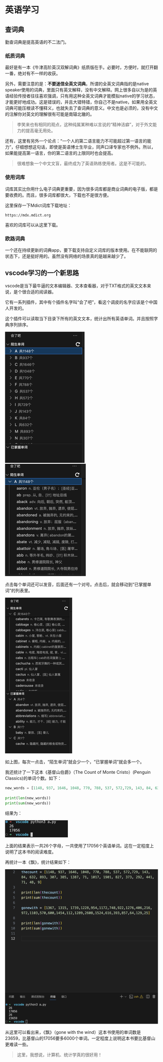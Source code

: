 # 英语学习

## 查词典

勤查词典是提高英语的不二法门。

### 纸质词典

最好是有一本《牛津高阶英汉双解词典》纸质版在手。必要时，方便时，就打开翻一番，绝对有不一样的收获。

另外，需要注意的是：**不要迷信全英文词典**。所谓的全英文词典指的是native speaker使用的词典，里面只有英文解释，没有中文解释。网上很多自以为是的英语经验传授者往往喜欢强调，只有用这种全英文词典才能模拟native的学习状态，才能更好地成功。这是错误的，并且大错特错，你自己不是native，如果用全英文词典可能压根读不懂释义，也就失去了查词典的意义。中文也是必须的，没有中文的注解你对英文的理解很有可能是南辕北辙的。

> 李笑来也有相同的观点，这种纯属某种难以言说的“精神洁癖”，对于外文能力的提高毫无用处。

还有，这里有另外一个论点：“一个人的第二语言能力不可能超过第一语言的能力”，仔细想想这句话，即使是英语博士生毕业，同声口译专家也不例外。所以，如果能提高第一语言，你的第二语言的上限同时也会提高。

> 很难想象一个中文文盲，最终成为了英语熟练使用者。这是不可能的。

### 使用词库

词库其实比你用什么电子词典更重要，因为很多词库都是商业词典的电子版，都是要收费的。而且，很多词库都很大，下载也不是很方便。

这里保存一下Mdict词库下载地址：

```
https://mdx.mdict.org
```

喜欢的词库可以从这里下载。

### 欧路词典

一个还在持续更新的词典app，要下载支持自定义词库的版本使用。在不能联网的状态下，还是挺好用的。虽然没有网络的场景真的是越来越少了。



## vscode学习的一个新思路

vscode是当下最牛逼的文本编辑器、文本查看器，对于TXT格式的英文文本来说，是个很合适的阅读器。

它有一系列插件，其中有个插件名字叫“会了吧”，看这个调皮的名字应该是个中国人开发的。

这个插件可以读取当下目录下所有的英文文本，统计出所有英语单词。并且按照字典序列排序。

<img src="./assets/image-20240925214550510.png" alt="image-20240925214550510" style="zoom:50%;" />



<img src="./assets/image-20240925214612185.png" alt="image-20240925214612185" style="zoom:50%;" />

点击每个单词还可以发音，后面还有一个对号。点击后，就会移动到“已掌握单词”的列表里。

<img src="./assets/image-20240925214825224.png" alt="image-20240925214825224" style="zoom:50%;" />

如上图，每次一点击，“陌生单词”就会少一个，“已掌握单词”就会多一个。

我还统计了一下这本《基督山伯爵》（The Count of Monte Cristo）(Penguin Classics)的单词个数。如下：

```python
new_words = [1148, 937, 1646, 1048, 770, 788, 537, 572,729, 143, 84, 632, 893, 307, 385, 1387, 71, 1017, 1901, 827, 373, 292, 441, 71, 48, 9]

print(len(new_words))
print(sum(new_words))
```

结果为：

<img src="./assets/image-20240925215522347.png" alt="image-20240925215522347" style="zoom:50%;" />

上面的结果表示一共26个字母，一共使用了17056个英语单词。这在一定程度上说明了这本书的阅读难度。

再统计一本《飘》，统计结果如下：

<img src="./assets/image-20240925220634330.png" alt="image-20240925220634330" style="zoom:50%;" />

从这里可以看出来，《飘》（gone with the wind）这本书使用的单词数是23659，比基督山的17056要多6000个单词。一定程度上说明这本书要比基督山更难读一些。

> 这里，我想说，计算机、统计学真的很好用！
